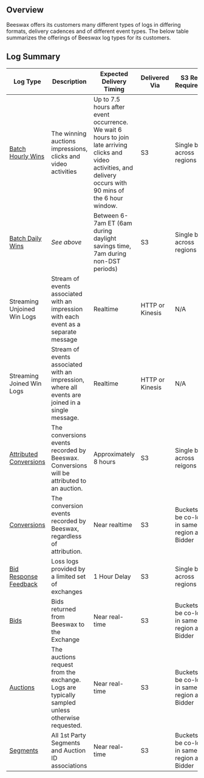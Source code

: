 ## Overview

Beeswax offers its customers many different types of logs in differing formats, delivery cadences and of different event types. The below table summarizes the offerings of Beeswax log types for its customers.

## Log Summary

| Log Type | Description | Expected Delivery Timing | Delivered Via | S3 Region Requirements | Supported Delivery Formats | Log Headers GitHub | More Information |
| -------- | ----------- | ------------------------ | ------------- | --------- | --------------- | ------------------ | ---------------- |
| [Batch Hourly Wins](https://github.com/BeeswaxIO/beeswax-api/blob/master/beeswax/logs/batch/schemas/win_logs_schema.md) | The winning auctions impressions, clicks and video activities | Up to 7.5 hours after event occurrence. We wait 6 hours to join late arriving clicks and video activities, and delivery occurs with 90 mins of the 6 hour window. | S3 | Single bucket across regions | Gzipped CSV or Parquet (Snappy-compression) | [Link](https://github.com/BeeswaxIO/beeswax-api/blob/master/beeswax/logs/batch/headers/win_log_headers.csv) | Batch files are joined, which means bid, click and activity data matched against impression data will be included |
| [Batch Daily Wins](https://github.com/BeeswaxIO/beeswax-api/blob/master/beeswax/logs/batch/schemas/win_logs_schema.md) | *See above* | Between 6-7am ET (6am during daylight savings time, 7am during non-DST periods) | S3 | Single bucket across regions | Gzipped CSV or Parquet (Snappy-compression) | [Link](https://github.com/BeeswaxIO/beeswax-api/blob/master/beeswax/logs/batch/headers/win_log_headers.csv) | *See above* |
| Streaming Unjoined Win Logs | Stream of events associated with an impression with each event as a separate message | Realtime | HTTP or Kinesis | N/A | Protobuf or JSON (HTTP Only) | TBD | Does not include the RequestLogMessage. |
| Streaming Joined Win Logs | Stream of events associated with an impression, where all events are joined in a single message. | Realtime | HTTP or Kinesis | N/A | Protobuf or JSON | TBD | RequestLogMessage is included when available. ConversionEventMessages will not be included. Unavailable for DSP customers. |
| [Attributed Conversions](https://github.com/BeeswaxIO/beeswax-api/blob/master/beeswax/logs/batch/schemas/attributed_conversion_logs_schema.md) | The conversions events recorded by Beeswax. Conversions will be attributed to an auction. | Approximately 8 hours | S3 | Single bucket across reigons | Gzipped CSV or Parquet | [Link](https://github.com/BeeswaxIO/beeswax-api/blob/master/beeswax/logs/batch/headers/attributed_conversion_log_headers.csv) | Logs are unjoined, and may need to be joined to win logs based on use case. Unavailable for DSP customers. |
| [Conversions](https://github.com/BeeswaxIO/beeswax-api/blob/master/beeswax/logs/batch/schemas/conversion_logs_schema.md) | The conversion events recorded by Beeswax, regardless of attribution. | Near realtime | S3 | Buckets must be co-located in same region as Bidder | Gzipped CSV | [Link](https://github.com/BeeswaxIO/beeswax-api/blob/master/beeswax/logs/batch/headers/conversion_log_headers.csv) | Logs are unjoined, and may need to be joined to win logs based on use case. |
| [Bid Response Feedback](https://github.com/BeeswaxIO/beeswax-api/blob/master/beeswax/logs/batch/schemas/loss_logs_schema.md) | Loss logs provided by a limited set of exchanges | 1 Hour Delay | S3 | Single bucket across regions | Gzipped CSV | [Link](https://github.com/BeeswaxIO/beeswax-api/blob/master/beeswax/logs/batch/headers/bid_response_feedback_logs.csv) | Google Documentation on Bid Response Feedback(https://developers.google.com/authorized-buyers/rtb/request-guide#realtime-feedback). Unavailable for DSP Customers. |
| [Bids](https://github.com/BeeswaxIO/beeswax-api/blob/master/beeswax/logs/batch/schemas/bid_logs_schema.md) | Bids returned from Beeswax to the Exchange | Near real-time | S3 | Buckets must be co-located in same region as Bidder | Gzipped CSV | [Link](https://github.com/BeeswaxIO/beeswax-api/blob/master/beeswax/logs/batch/headers/bid_log_headers.csv) | Bid logs are mainly used to calculate win rates on any dimension that comes through on the bid & win logs, which you can then use to improve your bidding strategies. Often, clients that use a custom bidding agent will log the bids themselves. Unavailable for DSP Customers. |
| [Auctions](https://github.com/BeeswaxIO/beeswax-api/blob/master/beeswax/logs/batch/schemas/auction_logs_schema.md) | The auctions request from the exchange. Logs are typically sampled unless otherwise requested. | Near real-time | S3 | Buckets must be co-located in same region as Bidder | Gzipped CSV | [Link](https://github.com/BeeswaxIO/beeswax-api/blob/master/beeswax/logs/batch/headers/auction_log_headers.csv) | Auction Logs can be used for inventory analytics. You can use the data to inform future bidding strategies. Importantly, per your agreement with Beeswax, these logs can never be used to create derivative segments for your use or resale. For example, you may not record the User IDs that come through on the bid requests and retarget those users in a different auction. Unavailable for DSP Customers. |
| [Segments](https://github.com/BeeswaxIO/beeswax-api/blob/master/beeswax/logs/batch/schemas/segment_logs_schema.md) | All 1st Party Segments and Auction ID associations | Near real-time | S3 | Buckets must be co-located in same region as Bidder | Gzipped CSV | [Link](https://github.com/BeeswaxIO/beeswax-api/blob/master/beeswax/logs/batch/headers/segment_log_headers.csv) | Unavailable for DSP Customers |
